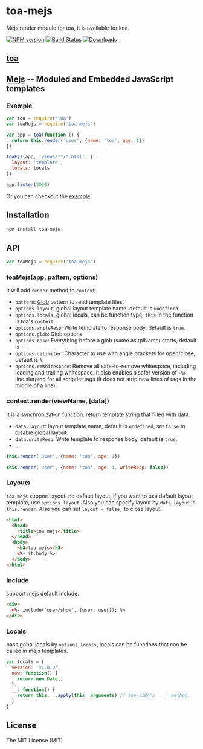 toa-mejs
====
Mejs render module for toa, it is available for koa.

[![NPM version][npm-image]][npm-url]
[![Build Status][travis-image]][travis-url]
[![Downloads][downloads-image]][downloads-url]

## [toa](https://github.com/toajs/toa)

## [Mejs](https://github.com/teambition/mejs) -- Moduled and Embedded JavaScript templates

### Example

```js
var toa = require('toa')
var toaMejs = require('toa-mejs')

var app = toa(function () {
  return this.render('user', {name: 'toa', age: 1})
})

toaEjs(app, 'views/**/*.html', {
  layout: 'template',
  locals: locals
})

app.listen(3000)
```

Or you can checkout the [example](https://github.com/toajs/toa-mejs/tree/master/examples).

## Installation

```bash
npm install toa-mejs
```

## API

  ```js
  var toaMejs = require('toa-mejs')
  ```
### toaMejs(app, pattern, options)

It will add `render` method to `context`.

- `pattern`: [Glob](https://github.com/isaacs/node-glob) pattern to read template files.
- `options.layout`: global layout template name, default is `undefined`.
- `options.locals`: global locals, can be function type, `this` in the function is toa's `context`.
- `options.writeResp`: Write template to response body, default is `true`.
- `options.glob`: Glob options
- `options.base`: Everything before a glob (same as tplName) starts, default is `''`.
- `options.delimiter`: Character to use with angle brackets for open/close, default is `%`.
- `options.rmWhitespace`: Remove all safe-to-remove whitespace, including leading and trailing whitespace. It also enables a safer version of `-%>` line slurping for all scriptlet tags (it does not strip new lines of tags in the middle of a line).


### context.render(viewName, [data])

It is a synchronization function. return template string that filled with data.

- `data.layout`: layout template name, default is `undefined`, set `false` to disable global layout.
- `data.writeResp`: Write template to response body, default is `true`.
- ...


```js
this.render('user', {name: 'toa', age: 1})
```

```js
this.render('user', {name: 'toa', age: 1, writeResp: false})
```

### Layouts

`toa-mejs` support layout. no default layout, if you want to use default layout template, use `options.layout`. Also you can specify layout by `data.layout` in `this.render`.
Also you can set `layout = false;` to close layout.

```html
<html>
  <head>
    <title>toa mejs</title>
  </head>
  <body>
    <h3>toa mejs</h3>
    <%- it.body %>
  </body>
</html>
```

### Include

support mejs default include.

```html
<div>
  <%- include('user/show', {user: user}); %>
</div>
```

### Locals

pass gobal locals by `options.locals`, locals can be functions that can be called in mejs templates.

```js
var locals = {
  version: 'v1.0.0',
  now: function() {
    return new Date()
  },
  __: function() {
    return this.__.apply(this, arguments) // toa-i18n's `__` method.
  }
}
```

## License

The MIT License (MIT)

[npm-url]: https://npmjs.org/package/toa-mejs
[npm-image]: http://img.shields.io/npm/v/toa-mejs.svg

[travis-url]: https://travis-ci.org/toajs/toa-mejs
[travis-image]: http://img.shields.io/travis/toajs/toa-mejs.svg

[downloads-url]: https://npmjs.org/package/toa-mejs
[downloads-image]: http://img.shields.io/npm/dm/toa-mejs.svg?style=flat-square
